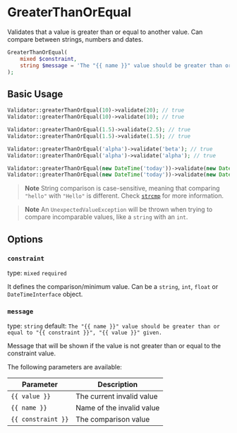# GreaterThanOrEqual

Validates that a value is greater than or equal to another value. 
Can compare between strings, numbers and dates.

```php
GreaterThanOrEqual(
    mixed $constraint,
    string $message = 'The "{{ name }}" value should be greater than or equal to "{{ constraint }}", "{{ value }}" given.'
);
```

## Basic Usage

```php
Validator::greaterThanOrEqual(10)->validate(20); // true
Validator::greaterThanOrEqual(10)->validate(10); // true

Validator::greaterThanOrEqual(1.5)->validate(2.5); // true
Validator::greaterThanOrEqual(1.5)->validate(1.5); // true

Validator::greaterThanOrEqual('alpha')->validate('beta'); // true
Validator::greaterThanOrEqual('alpha')->validate('alpha'); // true

Validator::greaterThanOrEqual(new DateTime('today'))->validate(new DateTime('tomorrow')); // true
Validator::greaterThanOrEqual(new DateTime('today'))->validate(new DateTime('today')); // true
```

> **Note**
> String comparison is case-sensitive, meaning that comparing `"hello"` with `"Hello"` is different.
> Check [`strcmp`](https://www.php.net/manual/en/function.strcmp.php) for more information.

> **Note**
> An `UnexpectedValueException` will be thrown when trying to compare incomparable values, like a `string` with an `int`.

## Options

### `constraint`

type: `mixed` `required`

It defines the comparison/minimum value. 
Can be a `string`, `int`, `float` or `DateTimeInterface` object.

### `message`

type: `string` default: `The "{{ name }}" value should be greater than or equal to "{{ constraint }}", "{{ value }}" given.`

Message that will be shown if the value is not greater than or equal to the constraint value.

The following parameters are available:

| Parameter          | Description               |
|--------------------|---------------------------|
| `{{ value }}`      | The current invalid value |
| `{{ name }}`       | Name of the invalid value |
| `{{ constraint }}` | The comparison value      |